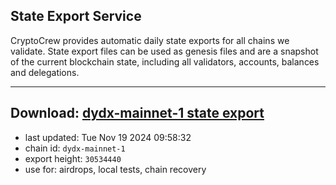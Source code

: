 ## State Export Service
CryptoCrew provides automatic daily state exports for all chains we validate. State export files can be used as genesis files and are a snapshot of the current blockchain state, including all validators, accounts, balances and delegations.

---
**Download: [dydx-mainnet-1 state export](https://dl-tyo.ccvalidators.com/SERVICE/dydx/dydx-mainnet-1_export_30534440.json)**
---

- last updated: Tue Nov 19 2024 09:58:32
- chain id: `dydx-mainnet-1`
- export height: `30534440`
- use for: airdrops, local tests, chain recovery
